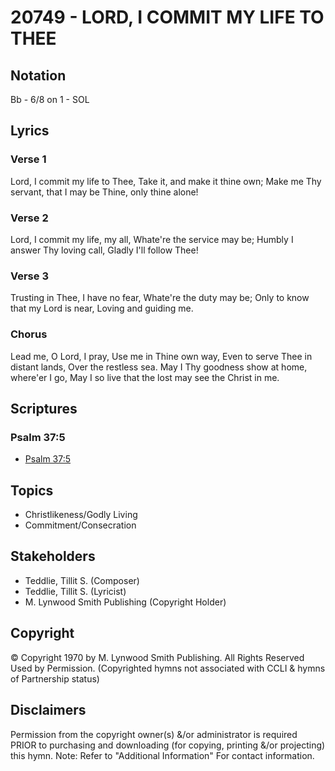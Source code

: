 # 20749 - LORD, I COMMIT MY LIFE TO THEE

## Notation

Bb - 6/8 on 1 - SOL

## Lyrics

### Verse 1

Lord, I commit my life to Thee, Take it, and make it thine own; Make me Thy servant, that I may be Thine, only thine alone!

### Verse 2

Lord, I commit my life, my all, Whate're the service may be; Humbly I answer Thy loving call, Gladly I'll follow Thee!

### Verse 3

Trusting in Thee, I have no fear, Whate're the duty may be; Only to know that my Lord is near, Loving and guiding me.

### Chorus

Lead me, O Lord, I pray, Use me in Thine own way, Even to serve Thee in distant lands, Over the restless sea. May I Thy goodness show at home, where'er I go, May I so live that the lost may see the Christ in me.


## Scriptures

### Psalm 37:5

- [Psalm 37:5](https://www.biblegateway.com/passage/?search=Psalm%2037%3A5)


## Topics

- Christlikeness/Godly Living
- Commitment/Consecration

## Stakeholders

- Teddlie, Tillit S. (Composer)
- Teddlie, Tillit S. (Lyricist)
- M. Lynwood Smith Publishing (Copyright Holder)

## Copyright

© Copyright 1970 by M. Lynwood Smith Publishing. All Rights Reserved Used by Permission.
(Copyrighted hymns not associated with CCLI & hymns of Partnership status)

## Disclaimers

Permission from the copyright owner(s) &/or administrator is required PRIOR to purchasing and downloading (for copying, printing &/or projecting) this hymn.
Note: Refer to "Additional Information" For contact information.

